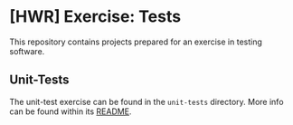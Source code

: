 # [HWR] Exercise: Tests

This repository contains projects prepared for an exercise in testing software.

## Unit-Tests
The unit-test exercise can be found in the `unit-tests` directory.
More info can be found within its [README](unit-tests/README.md).
